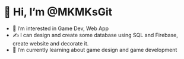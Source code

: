# 👋 Hi, I’m @MKMKsGit
- 👀 I’m interested in Game Dev, Web App
- ✍ I can design and create some database using SQL and Firebase, create website and decorate it.
- 🌱 I’m currently learning about game design and game development
<!-- - ⚒ Now I'm working on some game project -->

<!---
MKMKsGit/MKMKsGit is a ✨ special ✨ repository because its `README.md` (this file) appears on your GitHub profile.
You can click the Preview link to take a look at your changes.
--->
